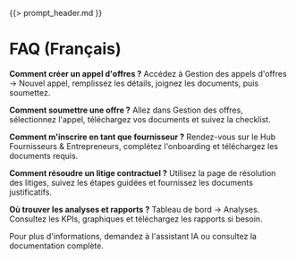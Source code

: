 {{> prompt_header.md }}

# FAQ (Français)

**Comment créer un appel d'offres ?**
Accédez à Gestion des appels d'offres → Nouvel appel, remplissez les détails, joignez les documents, puis soumettez.

**Comment soumettre une offre ?**
Allez dans Gestion des offres, sélectionnez l'appel, téléchargez vos documents et suivez la checklist.

**Comment m'inscrire en tant que fournisseur ?**
Rendez-vous sur le Hub Fournisseurs & Entrepreneurs, complétez l'onboarding et téléchargez les documents requis.

**Comment résoudre un litige contractuel ?**
Utilisez la page de résolution des litiges, suivez les étapes guidées et fournissez les documents justificatifs.

**Où trouver les analyses et rapports ?**
Tableau de bord → Analyses. Consultez les KPIs, graphiques et téléchargez les rapports si besoin.

Pour plus d'informations, demandez à l'assistant IA ou consultez la documentation complète.
